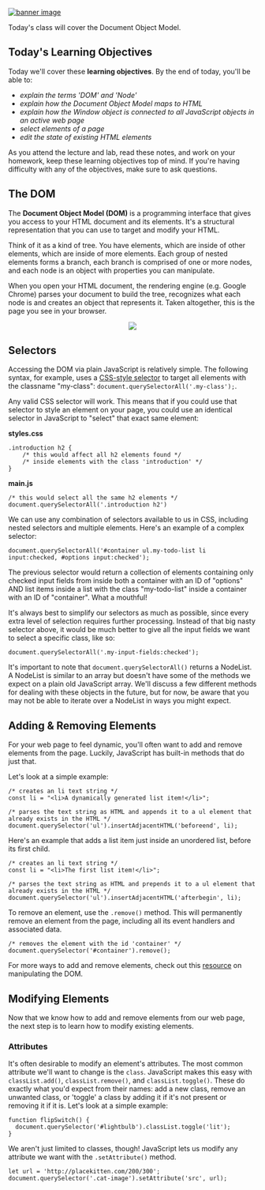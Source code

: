 [![banner image](./images/day-6-img-1.png)](#)

Today's class will cover the Document Object Model.

## Today's Learning Objectives

Today we'll cover these **learning objectives**. By the end of today, you'll be able to:

* *explain the terms 'DOM' and 'Node'*
* *explain how the Document Object Model maps to HTML*
* *explain how the Window object is connected to all JavaScript objects in an active web page*
* *select elements of a page*
* *edit the state of existing HTML elements*

As you attend the lecture and lab, read these notes, and work on your homework, keep these learning objectives top of mind. If you're having difficulty with any of the objectives, make sure to ask questions.

## The DOM

The **Document Object Model (DOM)** is a programming interface that gives you access to your HTML document and its elements. It's a structural representation that you can use to target and modify your HTML.

Think of it as a kind of tree. You have elements, which are inside of other elements, which are inside of more elements. Each group of nested elements forms a branch, each branch is comprised of one or more nodes, and each node is an object with properties you can manipulate.

When you open your HTML document, the rendering engine (e.g. Google Chrome) parses your document to build the tree, recognizes what each node is and creates an object that represents it. Taken altogether, this is the page you see in your browser.

<p align="center">
  <img src="./images/day-6-img-2.png" />
</p>

## Selectors

Accessing the DOM via plain JavaScript is relatively simple. The following syntax, for example, uses a [CSS-style selector](https://developer.mozilla.org/en-US/docs/Web/CSS/CSS_Selectors) to target all elements with the classname "my-class": `document.querySelectorAll('.my-class');`.

Any valid CSS selector will work. This means that if you could use that selector to style an element on your page, you could use an identical selector in JavaScript to "select" that exact same element:

**styles.css**
```
.introduction h2 {  
    /* this would affect all h2 elements found */
    /* inside elements with the class 'introduction' */
}
```
**main.js**
```
/* this would select all the same h2 elements */
document.querySelectorAll('.introduction h2')
```
We can use any combination of selectors available to us in CSS, including nested selectors and multiple elements. Here's an example of a complex selector:
```
document.querySelectorAll('#container ul.my-todo-list li input:checked, #options input:checked');
```
The previous selector would return a collection of elements containing only checked input fields from inside both a container with an ID of "options" AND list items inside a list with the class "my-todo-list" inside a container with an ID of "container". What a mouthful!

It's always best to simplify our selectors as much as possible, since every extra level of selection requires further processing. Instead of that big nasty selector above, it would be much better to give all the input fields we want to select a specific class, like so:
```
document.querySelectorAll('.my-input-fields:checked');
```
It's important to note that `document.querySelectorAll()` returns a NodeList. A NodeList is similar to an array but doesn't have some of the methods we expect on a plain old JavaScript array. We'll discuss a few different methods for dealing with these objects in the future, but for now, be aware that you may not be able to iterate over a NodeList in ways you might expect.

## Adding & Removing Elements

For your web page to feel dynamic, you'll often want to add and remove elements from the page. Luckily, JavaScript has built-in methods that do just that.

Let's look at a simple example:
```
/* creates an li text string */
const li = "<li>A dynamically generated list item!</li>";

/* parses the text string as HTML and appends it to a ul element that already exists in the HTML */
document.querySelector('ul').insertAdjacentHTML('beforeend', li);
```
Here's an example that adds a list item just inside an unordered list, before its first child.
```
/* creates an li text string */
const li = "<li>The first list item!</li>";

/* parses the text string as HTML and prepends it to a ul element that already exists in the HTML */
document.querySelector('ul').insertAdjacentHTML('afterbegin', li);
```
To remove an element, use the `.remove()` method. This will permanently remove an element from the page, including all its event handlers and associated data.
```
/* removes the element with the id 'container' */
document.querySelector('#container').remove();
```
For more ways to add and remove elements, check out this [resource](https://developer.mozilla.org/en-US/docs/Learn/JavaScript/Client-side_web_APIs/Manipulating_documents) on manipulating the DOM.

## Modifying Elements

Now that we know how to add and remove elements from our web page, the next step is to learn how to modify existing elements.

### Attributes

It's often desirable to modify an element's attributes. The most common attribute we'll want to change is the `class`. JavaScript makes this easy with `classList.add()`, `classList.remove()`, and `classList.toggle()`. These do exactly what you'd expect from their names: add a new class, remove an unwanted class, or 'toggle' a class by adding it if it's not present or removing it if it is. Let's look at a simple example:
```
function flipSwitch() {
  document.querySelector('#lightbulb').classList.toggle('lit');
}
```
We aren't just limited to classes, though! JavaScript lets us modify any attribute we want with the `.setAttribute()` method.
```
let url = 'http://placekitten.com/200/300';
document.querySelector('.cat-image').setAttribute('src', url);
```
